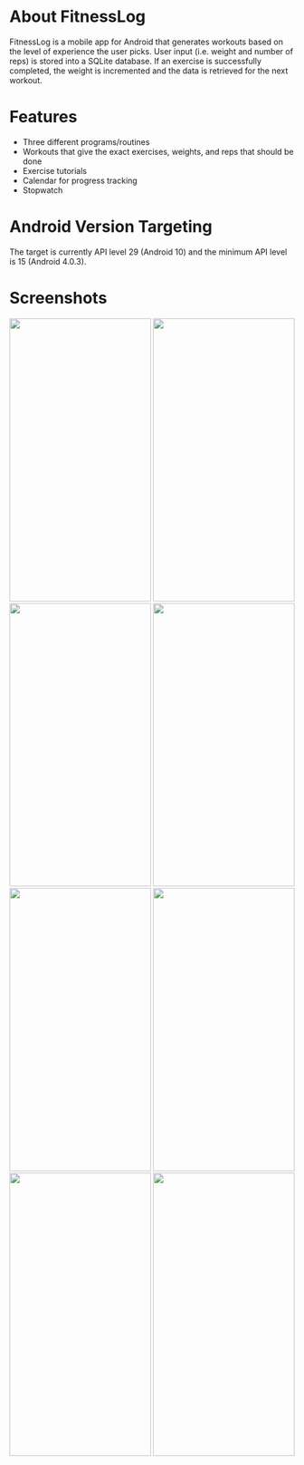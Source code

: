 # About FitnessLog
FitnessLog is a mobile app for Android that generates workouts based on the level of experience the user picks. User input (i.e. weight
and number of reps) is stored into a SQLite database. If an exercise is successfully completed, the weight is incremented and
the data is retrieved for the next workout. 

# Features
- Three different programs/routines
- Workouts that give the exact exercises, weights, and reps that should be done
- Exercise tutorials
- Calendar for progress tracking
- Stopwatch

# Android Version Targeting
The target is currently API level 29 (Android 10) and the minimum API level is 15 (Android 4.0.3). 

# Screenshots
<img src="https://user-images.githubusercontent.com/50305527/64324989-3692de80-cf7c-11e9-914c-cc29d1984839.png" height="500" width="250"> <img src="https://user-images.githubusercontent.com/50305527/64325173-85d90f00-cf7c-11e9-935e-016ccdff58b8.png" height="500" width="250"><img src="https://user-images.githubusercontent.com/50305527/64322728-fb8eac00-cf77-11e9-8d7c-8c9d1df5872f.png" height="500" width="250"> <img src="https://user-images.githubusercontent.com/50305527/64322745-05181400-cf78-11e9-9f6a-21673d52dad3.png" height="500" width="250"> <img src="https://user-images.githubusercontent.com/50305527/64322764-0b0df500-cf78-11e9-9db0-cceaf6bfcb97.png" height="500" width="250"> <img src="https://user-images.githubusercontent.com/50305527/64322778-1103d600-cf78-11e9-8a24-e09861337619.png" height="500" width="250"> <img src="https://user-images.githubusercontent.com/50305527/64322833-2547d300-cf78-11e9-834b-7d39f81904eb.png" height="500" width="250"> <img src="https://user-images.githubusercontent.com/50305527/64324583-7c9b7280-cf7b-11e9-97e4-fd55fb949447.png" height="500" width="250"> 
